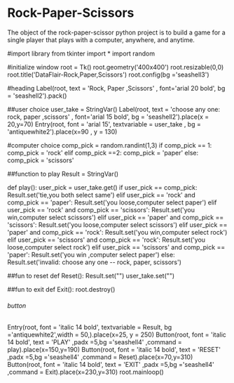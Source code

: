 # Rock-Paper-Scissors
The object of the rock-paper-scissor python project is to build a game for a single player that plays with a computer, anywhere, and anytime.

#import library
from tkinter import *
import random

#initialize window
root = Tk()
root.geometry('400x400')
root.resizable(0,0)
root.title('DataFlair-Rock,Paper,Scissors')
root.config(bg ='seashell3')

#heading
Label(root, text = 'Rock, Paper ,Scissors' , font='arial 20 bold', bg = 'seashell2').pack()

##user choice
user_take = StringVar()
Label(root, text = 'choose any one: rock, paper ,scissors' , font='arial 15 bold', bg = 'seashell2').place(x = 20,y=70)
Entry(root, font = 'arial 15', textvariable = user_take , bg = 'antiquewhite2').place(x=90 , y = 130)

#computer choice
comp_pick = random.randint(1,3)
if comp_pick == 1:
    comp_pick = 'rock'
elif comp_pick ==2:
    comp_pick = 'paper'
else:
    comp_pick = 'scissors'
    
##function to play
Result = StringVar()

def play():
    user_pick = user_take.get()
    if user_pick == comp_pick:
        Result.set('tie,you both select same')
    elif user_pick == 'rock' and comp_pick == 'paper':
        Result.set('you loose,computer select paper')
    elif user_pick == 'rock' and comp_pick == 'scissors':
        Result.set('you win,computer select scissors')
    elif user_pick == 'paper' and comp_pick == 'scissors':
        Result.set('you loose,computer select scissors')
    elif user_pick == 'paper' and comp_pick == 'rock':
        Result.set('you win,computer select rock')
    elif user_pick == 'scissors' and comp_pick == 'rock':
        Result.set('you loose,computer select rock')
    elif user_pick == 'scissors' and comp_pick == 'paper':
        Result.set('you win ,computer select paper')
    else:
        Result.set('invalid: choose any one -- rock, paper, scissors')
        
##fun to reset
def Reset():
    Result.set("") 
    user_take.set("")

##fun to exit
def Exit():
    root.destroy()

###### button
Entry(root, font = 'italic 14 bold', textvariable = Result, bg ='antiquewhite2',width = 50,).place(x=25, y = 250)
Button(root, font = 'italic 14 bold', text = 'PLAY'  ,padx =5,bg ='seashell4' ,command = play).place(x=150,y=190)
Button(root, font = 'italic 14 bold', text = 'RESET'  ,padx =5,bg ='seashell4' ,command = Reset).place(x=70,y=310)
Button(root, font = 'italic 14 bold', text = 'EXIT'  ,padx =5,bg ='seashell4' ,command = Exit).place(x=230,y=310)
root.mainloop()
